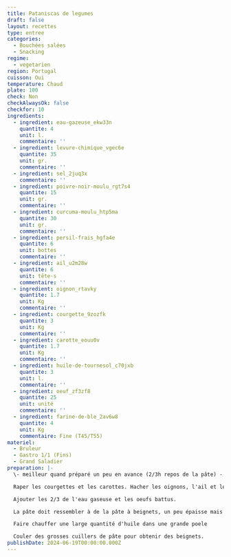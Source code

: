 ```yaml
---
title: Pataniscas de legumes
draft: false
layout: recettes
type: entree
categories:
  - Bouchées salées
  - Snacking
regime:
  - vegetarien
region: Portugal
cuisson: Oui
temperature: Chaud
plate: 100
check: Non
checkAlwaysOk: false
checkfor: 10
ingredients:
  - ingredient: eau-gazeuse_ekw33n
    quantite: 4
    unit: l.
    commentaire: ''
  - ingredient: levure-chimique_vgec6e
    quantite: 35
    unit: gr.
    commentaire: ''
  - ingredient: sel_2juq3x
    commentaire: ''
  - ingredient: poivre-noir-moulu_rgt7s4
    quantite: 15
    unit: gr.
    commentaire: ''
  - ingredient: curcuma-moulu_htp5ma
    quantite: 30
    unit: gr.
    commentaire: ''
  - ingredient: persil-frais_hgfa4e
    quantite: 6
    unit: bottes
    commentaire: ''
  - ingredient: ail_u2m28w
    quantite: 6
    unit: tête·s
    commentaire: ''
  - ingredient: oignon_rtavky
    quantite: 1.7
    unit: Kg
    commentaire: ''
  - ingredient: courgette_9zozfk
    quantite: 3
    unit: Kg
    commentaire: ''
  - ingredient: carotte_eouu0v
    quantite: 1.7
    unit: Kg
    commentaire: ''
  - ingredient: huile-de-tournesol_c70jxb
    quantite: 3
    unit: l.
    commentaire: ''
  - ingredient: oeuf_zf3zf8
    quantite: 25
    unit: unité
    commentaire: ''
  - ingredient: farine-de-ble_2av6w8
    quantite: 4
    unit: Kg
    commentaire: Fine (T45/T55)
materiel:
  - Bruleur
  - Gastro 1/1 (Fins)
  - Grand Saladier
preparation: |-
  \- meilleur quand préparé un peu en avance (2/3h repos de la pâte) -

  Raper les courgettes et les carottes. Hacher les oignons, l'ail et le persil. Dans un grand récipent, ajouter les épices et la levure au reste, bien mélanger. Ajouter la farine et remélanger jusqu'à avoir une texture homogène.

  Ajouter les 2/3 de l'eau gaseuse et les oeufs battus.

  La pâte doit ressembler à de la pâte à beignets, un peu épaisse mais pas trop. Le dernier tiers d'eau pour rectifier.

  Faire chauffer une large quantité d'huile dans une grande poele

  Couler des grosses cuillers de pâte pour obtenir des beignets.
publishDate: 2024-06-19T00:00:00.000Z
---
```

